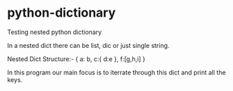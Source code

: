# python-dictionary
Testing nested python dictionary

In a nested dict there can be list, dic or just single string.

Nested Dict Structure:-
{
  a: b,
  c:{
      d:e
     },
  f:[g,h,i]
}

In this program our main focus is to iterrate through this dict and print all the keys.
